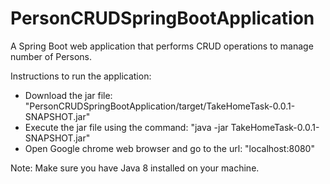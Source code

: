 # PersonCRUDSpringBootApplication
A Spring Boot web application that performs CRUD operations to manage number of Persons.

Instructions to run the application:
* Download the jar file: "PersonCRUDSpringBootApplication/target/TakeHomeTask-0.0.1-SNAPSHOT.jar"
* Execute the jar file using the command: "java -jar TakeHomeTask-0.0.1-SNAPSHOT.jar"
* Open Google chrome web browser and go to the url: "localhost:8080"

Note: Make sure you have Java 8 installed on your machine.
